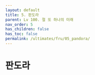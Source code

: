 ```yaml
---
layout: default
title: 5. 판도라
parent: Lv 100. 절 또 하나의 미래
nav_order: 5
has_children: false
has_toc: false
permalink: /ultimates/fru/05_pandora/
---
```


# **판도라**
